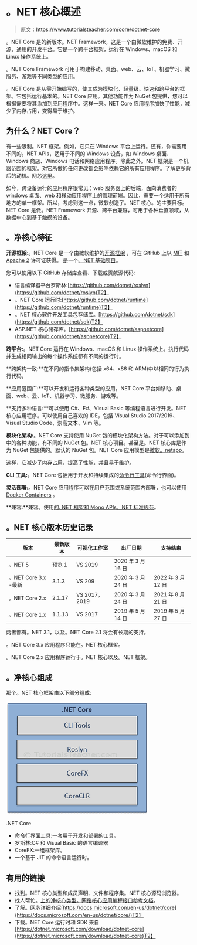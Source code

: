 # 。NET 核心概述

> 原文：<https://www.tutorialsteacher.com/core/dotnet-core>

。NET Core 是的新版本。NET Framework，这是一个由微软维护的免费、开源、通用的开发平台。它是一个跨平台框架，运行在 Windows、macOS 和 Linux 操作系统上。

。NET Core Framework 可用于构建移动、桌面、web、云、IoT、机器学习、微服务、游戏等不同类型的应用。

。NET Core 是从零开始编写的，使其成为模块化、轻量级、快速和跨平台的框架。它包括运行基本的。NET Core 应用。其他功能作为 NuGet 包提供，您可以根据需要将其添加到应用程序中。这样一来。NET Core 应用程序加快了性能，减少了内存占用，变得易于维护。

## 为什么？NET Core？

有一些限制。NET 框架。例如，它只在 Windows 平台上运行。还有，你需要用不同的。NET APIs，适用于不同的 Windows 设备，如 Windows 桌面、Windows 商店、Windows 电话和网络应用程序。除此之外。NET 框架是一个机器范围的框架。对它所做的任何更改都会影响依赖它的所有应用程序。了解更多背后的动机。网芯[这里](https://devblogs.microsoft.com/dotnet/introducing-net-core/)。

如今，跨设备运行的应用程序很常见；web 服务器上的后端，面向消费者的 windows 桌面、web 和移动应用程序上的管理前端。因此，需要一个适用于所有地方的单一框架。所以，考虑到这一点，微软创造了。NET 核心。的主要目标。NET Core 是做。NET Framework 开源、跨平台兼容，可用于各种垂直领域，从数据中心到基于触摸的设备。

## 。净核心特征

**开源框架:**。NET Core 是一个由微软维护的[开源框架](https://dotnet.microsoft.com/platform/open-source) ，可在 GitHub 上以 [MIT](https://github.com/dotnet/runtime/blob/master/LICENSE.TXT) 和 [Apache 2](https://www.apache.org/licenses/LICENSE-2.0) 许可证获得。 是一个[。NET 基础项目](https://dotnetfoundation.org/)。

您可以使用以下 GitHub 存储库查看、下载或贡献源代码:

*   语言编译器平台罗斯林:[https://github.com/dotnet/roslyn](https://github.com/dotnet/roslyn)T2】
*   。NET Core 运行时:[https://github.com/dotnet/runtime](https://github.com/dotnet/runtime)T2】
*   。NET 核心软件开发工具包存储库。[https://github.com/dotnet/sdk](https://github.com/dotnet/sdk)T2】
*   ASP.NET 核心储存库。[https://github.com/dotnet/aspnetcore](https://github.com/dotnet/aspnetcore)T2】

**跨平台:**。NET Core 运行在 Windows、macOS 和 Linux 操作系统上。执行代码并生成相同输出的每个操作系统都有不同的运行时。

**跨架构一致:**在不同的指令集架构(包括 x64、x86 和 ARM)中以相同的行为执行代码。

**应用范围广:**可以开发和运行各种类型的应用。NET Core 平台如移动、桌面、web、云、IoT、机器学习、微服务、游戏等。

**支持多种语言:**可以使用 C#、F#、Visual Basic 等编程语言进行开发。NET 核心应用程序。可以使用自己喜欢的 IDE，包括 Visual Studio 2017/2019、Visual Studio Code、崇高文本、Vim 等。

**模块化架构:**。NET Core 支持使用 NuGet 包的模块化架构方法。对于可以添加到中的各种功能，有不同的 NuGet 包。NET 核心项目。甚至是。NET 核心库是作为 NuGet 包提供的。默认的 NuGet 包。NET Core 应用模型是[微软。netapp](https://www.nuget.org/packages/Microsoft.NETCore.App)。

这样，它减少了内存占用，提高了性能，并且易于维护。

**CLI 工具:**。NET Core 包括用于开发和持续集成的[命令行工具](/core/net-core-command-line-interface)(命令行界面)。

**灵活部署:**。NET Core 应用程序可以在用户范围或系统范围内部署，也可以使用 [Docker Containers](https://docs.microsoft.com/en-us/dotnet/core/docker/introduction) 。

**兼容:**兼容。使用[的. NET 框架和 Mono APIs。NET 标准规范](https://docs.microsoft.com/en-us/dotnet/standard/net-standard)。

## 。NET 核心版本历史记录

| 版本 | 最新版本 | 可视化工作室 | 出厂日期 | 支持结束 |
| --- | --- | --- | --- | --- |
| 。NET 5 | 预览 1 | VS 2019 | 2020 年 3 月 16 日 |  |
| 。NET Core 3.x -最新 | 3.1.3 | VS 209 | 2020 年 3 月 24 日 | 2022 年 3 月 12 日 |
| 。NET Core 2.x | 2.1.17 | VS 2017，2019 | 2020 年 3 月 24 日 | 2021 年 8 月 21 日 |
| 。NET Core 1.x | 1.1.13 | VS 2017 | 2019 年 5 月 14 日 | 2019 年 5 月 27 日 |

两者都有。NET 3.1，以及。NET Core 2.1 将会有长期的支持。

。NET Core 3.x 应用程序只能在。NET 核心框架。

。NET Core 2.x 应用程序运行于。NET 核心以及。NET 框架。

## 。净核心组成

那个。NET 核心框架由以下部分组成:

[![](img/517f79c5d5522cd9666b90530d605f34.png)](../../Content/images/core/dotnet-core-components.png)

.NET Core



*   命令行界面工具:一套用于开发和部署的工具。
*   罗斯林:C# 和 Visual Basic 的语言编译器
*   CoreFX:一组框架库。
*   一个基于 JIT 的命令语言运行时。

## 有用的链接

*   找到。NET 核心类型和成员声明、文件和程序集。NET 核心源码浏览器。
*   找人帮忙。[上的净核心类型。网络核心应用编程接口参考文档](https://docs.microsoft.com/dotnet/api/?view=netcore-3.0)。
*   了解。网芯详细介绍[https://docs.microsoft.com/en-us/dotnet/core](https://docs.microsoft.com/en-us/dotnet/core/)T2】
*   下载。NET Core 运行时和 SDK 来自[https://dotnet.microsoft.com/download/dotnet-core](https://dotnet.microsoft.com/download/dotnet-core)T2】